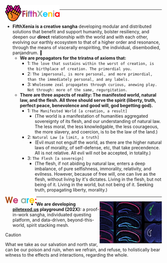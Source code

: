<img align="left" width="175" src=".images/fifthXeniaColoredTextWithLogo.svg">

--------

<br>

- **FifthXenia is a creative sangha** developing modular and distributed solutions that benefit and support humanity, bolster resiliency, and deepen our **direct** relationship with the world and with each other, evolving our earthly ecosystem to that of a higher order and resonance, through the means of viscerally enspiriting, the individual, disembodied, panjandrum. 🏇
  - **We are propagators for the triratna of axioms that:**
    - 1: `The love that sustains within the worst of creation, is the birthplace of creation. The primordial you.`
    - 2: `The impersonal, is more personal, and more primordial, than the immediately personal, and any labels.`
    - 3: `Wholesome zeal propagates through curious, anewing play. Not through: more of the same, regurgitation.`
  - **There are three aspects of reality: The manifested world, natural law, and the flesh. All three should serve the spirit (liberty, truth, perfect peace, benevolence and good will, god begetting god).**
    - 1: `The Manifested World [a creation, a result]`
      - (The world is a manifestation of humanities aggregated sovereignty of its flesh, and our understanding of natural law. The less moral, the less knowledgable, the less courageous, the more slavery, and coercion, is to be the law of the land.)
    - 2: `Natural Law [a limit, a truth]`
      - (Evil must not engulf the world, as there are the higher natural laws of morality, of self-defense, etc, that take precendence. All is not relative. All evil will not be accepted, in totality.)
    - 3: `The Flesh [a sovereign]`
      - (The flesh, if not abiding by natural law, enters a deep imbalance, of pure selfishness, immorality, relativity, and evilness. However, because of free will, one can live as the flesh, without living by it's dictates. Living in the flesh, but not being of it. Living in the world, but not being of it.  Seeking truth, propagating liberty, morality.)
   
<img align="left" width="100" src=".images/weAreLower.svg">

----------------

<img align="right" width="200" src=".images/mesh-400x.jpg">


- **We are developing [piletexod.us](https://www.piletexod.us) playground (202X):** a proof-in-work sangha, individuated questing platform, and data-driven, beyond-this-world, spirit stacking mesh.

> [!CAUTION]
> What we take as our salvation and north star, can be our poison and ruin, when we refrain, and refuse, to holistically bear witness to the effects and interactions, regarding the whole.
